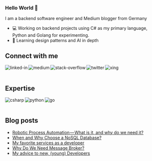 ### Hello World 👋
I am a backend software engineer and Medium blogger from Germany
- 💻 Working on backend projects using C# as my primary language, Python and Golang for experimenting.
- 📗 Learning design patterns and AI in depth



## Connect with me
[<img align="left" alt="linked-in" src="https://img.shields.io/badge/linkedin-%230077B5.svg?&style=for-the-badge&logo=linkedin&logoColor=white" />](https://www.linkedin.com/in/justin-m%C3%BCnch-0b1087133/)
[<img align="left" alt="medium" src="https://img.shields.io/badge/medium-%2312100E.svg?&style=for-the-badge&logo=medium&logoColor=white" />](https://medium.com/@justin.muench)
[<img align="left" alt="stack-overflow" src="https://img.shields.io/badge/stack%20overflow-FE7A16?logo=stack-overflow&logoColor=white&style=for-the-badge" />](https://stackoverflow.com/users/13893980/thecodentist)
[<img align="left" alt="twitter" src="https://img.shields.io/badge/twitter-%231DA1F2.svg?&style=for-the-badge&logo=twitter&logoColor=white" />](https://twitter.com/muench_justin)
[<img align="left" alt="xing" src="https://img.shields.io/badge/xing-darkcyan.svg?&style=for-the-badge&logo=xing&logoColor=white" />](https://www.xing.com/profile/Justin_Muench/cv)

<br><br>
## Expertise
<img align="left" alt="csharp" src="https://img.shields.io/badge/csharp-%2320232a.svg?&style=for-the-badge&logo=csharp&logoColor=darkorchid" />
<img align="left" alt="python" src="https://img.shields.io/badge/python-steelblue.svg?&style=for-the-badge&logo=python&logoColor=sandybrown" />
<img align="left" alt="go" src="https://img.shields.io/badge/golang-mediumturquoise?logo=go&logoColor=white&style=for-the-badge" />
<br><br>

## Blog posts
<!-- BLOG-POST-LIST:START -->
- [Robotic Process Automation — What is it, and why do we need it?](https://medium.com/@justin.muench/robotic-process-automation-what-is-it-and-why-do-we-need-it-184843844e71?source=rss-feb470108eb8------2)
- [When and Why Choose a NoSQL Database?](https://betterprogramming.pub/when-and-why-choose-a-nosql-database-1a9aa2e2038e?source=rss-feb470108eb8------2)
- [My favorite services as a developer](https://medium.com/@justin.muench/my-favorite-services-as-a-developer-c87d099c7e0e?source=rss-feb470108eb8------2)
- [Why Do We Need Message Broker?](https://betterprogramming.pub/why-do-we-need-message-broker-7382ce0e46c6?source=rss-feb470108eb8------2)
- [My advice to new, &lpar;young&rpar; Developers](https://medium.com/@justin.muench/my-advice-to-new-young-developers-3e8100f2a734?source=rss-feb470108eb8------2)
<!-- BLOG-POST-LIST:END -->
